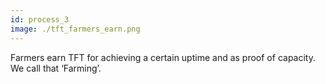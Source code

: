```yaml
---
id: process_3
image: ./tft_farmers_earn.png
---
```

Farmers earn TFT for achieving a certain uptime and as proof of  capacity. We call that ‘Farming’.

